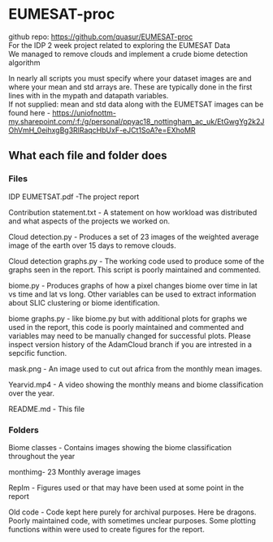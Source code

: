 # EUMESAT-proc
github repo: https://github.com/quasur/EUMESAT-proc  
For the IDP  2 week project related to exploring the EUMESAT Data  
We managed to remove clouds and implement a crude biome detection algorithm  

In nearly all scripts you must specify where your dataset images are and where your mean and std arrays are. These are typically done in the first lines with in the mypath and datapath variables.  
If not supplied: mean and std data along with the EUMETSAT images can be found here - https://uniofnottm-my.sharepoint.com/:f:/g/personal/ppyac18_nottingham_ac_uk/EtGwgYg2k2JOhVmH_0eihxgBg3RlRaqcHbUxF-eJCt1SoA?e=EXhoMR
  
## What each file and folder does
### Files  

IDP EUMETSAT.pdf -The project report  

Contribution statement.txt - A statement on how workload was distributed and what aspects of the projects we worked on.   

Cloud detection.py - Produces a set of 23 images of the weighted average image of the earth over 15 days to remove clouds.  

Cloud detection graphs.py - The working code used to produce some of the graphs seen in the report. This script is poorly maintained and commented.  

biome.py - Produces graphs of how a pixel changes biome over time in lat vs time and lat vs long. Other variables can be used to extract information about SLIC clustering or biome identification.  

biome graphs.py - like biome.py but with additional plots for graphs we used in the report, this code is poorly maintained and commented and variables may need to be manually changed for successful plots. Please inspect version history of the AdamCloud branch if you are intrested in a sepcific function.  

mask.png - An image used to cut out africa from the monthly mean images.  

Yearvid.mp4 - A video showing the monthly means and biome classification over the year.  

README.md - This file  

### Folders

Biome classes - Contains images showing the biome classification throughout the year  

monthimg- 23 Monthly average images  

RepIm - Figures used or that may have been used at some point in the report  

Old code - Code kept here purely for archival purposes. Here be dragons. Poorly maintained code, with sometimes unclear purposes. Some plotting functions within were used to create figures for the report.  
